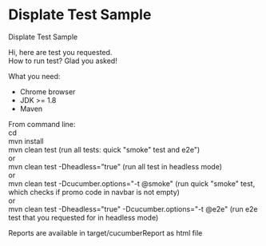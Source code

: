 # Displate Test Sample

Displate Test Sample

Hi, here are test you requested.  
How to run test? Glad you asked!

What you need:
- Chrome browser
- JDK >= 1.8
- Maven

From command line:  
cd <project root>  
mvn install  
mvn clean test (run all tests: quick "smoke" test and e2e")  
    or  
mvn clean test -Dheadless="true" (run all test in headless mode)  
    or  
mvn clean test -Dcucumber.options="-t @smoke" (run quick "smoke" test, which checks if promo code in navbar is not empty)  
    or  
mvn clean test -Dheadless="true" -Dcucumber.options="-t @e2e" (run e2e test that you requested for in headless mode)  

Reports are available in target/cucumberReport as html file
